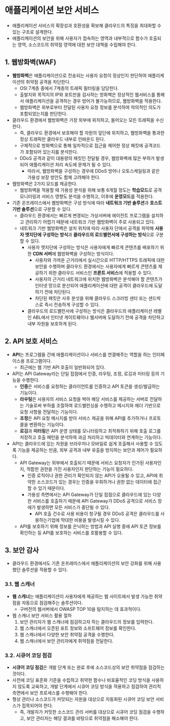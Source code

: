 # 애플리케이션 보안 서비스
- 애플리케이션 서비스의 확장성과 호환성을 확보해 클라우드의 특징을 최대화할 수 있는 구조로 설계한다.
- 애플리케이션의 보안을 위해 사용자가 접속하는 영역과 내부적으로 함수가 호출되는 영역, 소스코드의 취약점 영역에 대한 보안 대책을 수립해야 한다.

## 1. 웹방화벽(WAF)
- **웹방화벽**은 애플리케이션으로 전송되는 사용자 요청이 정상인지 판단하여 애플리케이션의 취약점 공격을 차단한다.
  - OSI 7계층 중에서 7계층의 트래픽 필터링을 담당한다.
  - 출발지와 목적지의 IP와 포트만을 검사하는 방화벽은 정상적인 웹서비스를 통해서 애플리케이션을 공격하는 경우 방어가 불가능하므로, 웹방화벽을 적용한다.
  - 웹방화벽은 외부로부터 전달된 사용자 요청 정보를 분석하여 악의적인 의도가 포함되었는지를 판단한다.
- 클라우드 환경에서 웹방화벽은 가장 외부에 위치하고, 들어오는 모든 트래픽을 수신한다.
  - 즉, 클라우드 환경에서 보호해야 할 자원의 앞단에 위치하고, 웹방화벽을 통과한 정상 트래픽만 클라우드 내부로 인바운드 된다.
  - 구체적으로 방화벽으로 통해 일차적으로 접근을 제어한 정상 패킷에 공격코드가 포함되어 있는지를 분석한다.
  - DDoS 공격과 같이 대용량의 패킷인 전달될 경우, 웹방화벽에 많은 부하가 발생되어 애플리케이션 처리 속도에 문제가 될 수 있다.
    - 따라서, 웹방화벽을 구성하는 경우에 DDoS 방어나 오토스케일링과 같은 가용성 보장 방안도 함께 고려해야 한다.
- 웹방화벽은 2가지 모드를 제공한다.
  - 웹방화벽을 적용할 때 가용성 분석을 위해 보통 6개월 정도는 **학습모드**로 공격 모니터링과 서비스 영향도 분석을 수행하고, 이후에 **운영모드**를 적용한다.
- 기존 온프레미스에서 웹방화벽은 구성 방식에 따라 **네트워크 기반 솔루션**과 **호스트 기반 솔루션**으로 구분할 수 있다.
  - 클라우드 환경에서는 뻐르게 변경되는 가상서버에 에이전트 프로그램을 설치하고 관리하기 어렵기 때문에 네트워크 기반 웹방화벽이 주로 사용되고 있다.
  - 네트워크 기반 웹방화벽은 설치 위치에 따라 사용자 단에서 공격을 파악해 **사용자 엣지단에 구성하는 방식**과 **클라우드의 로드밸런서에 구성하는 방식**으로 구분할 수 있다.
    - 사용자 엣지단에 구성하는 방식은 사용자에게 빠르게 콘텐츠를 배포하기 위한 **CDN 서버**에 웹방화벽을 구성하는 방식이다.
      - 사용자와 가까운 근거리에서 실시간으로 HTTP/HTTPS 트래픽에 대한 보안을 수행하며 클라우드 환경에서는 사용자에게 뻐르게 콘텐츠를 제공하기 위한 클라우드 서비스인 **프론트 서비스**에 적용할 수 있다.
      - 사용자의 근거리 네트워크에 위치한 웹방화벽은 분석해야 할 콘텐츠가 인터넷 망으로 분산되어 애플리케이션에 대한 공격이 클라우드에 도달하기 전에 차단된다.
      - 차단된 패킷은 사후 분섯을 위해 클라우드 스크러빙 센터 또는 샌드박스로 즉시 전송하게 구성할 수 있다.
    - 클라우드의 로드밸런서에 구성하는 방식은 클라우드의 애플리케이션 레벨인 ABL에서 인터넷 게이트웨이나 웹서버에 도달하기 전에 공격을 차단하고 내부 자원을 보호하게 된다.

## 2. API 보호 서비스
- **API**는 프로그렘들 간에 애플리케이션이나 서비스를 연결해주는 역할을 하는 인터페이스용 프로그램이다.
  - 최근에는 웹 기반 API 호출이 일반화되어 있다.
- API는 API Gateway라는 단일 접점에서 인증, 라우팅, 조정, 로깅과 미터링 등의 기능을 수행한다.
  - **인증**은 서비스를 요청하는 클라이언트를 인증하고 API 토큰을 생성/발급하는 기능이다.
  - **라우팅**은 사용자의 서비스 요청을 박아 해당 서비스를 제공하는 서버로 전달하는 기술로써 부하를 조절하여 로드밸런싱을 수행하고 메시지와 헤더 기반으로 요청 사항을 전달하는 기능이다.
  - **조정**은 API 요청 메시지를 받아 서비스 제공을 위해 API를 추가하거나 프로토콜을 변환하는 기능이다.
  - **로깅**과 **미터링**은 API 운영 상태를 모니터링하고 최적화하기 위해 호출 로그를 저장하고 호출 패턴을 분석하여 과금 처리하고 빅데이터와 연계하는 기능이다.
- API는 클라우드에 있는 자원을 브라우저나 모바일로 쉽게 호출해서 사용할 수 있도록 기능을 제공하는 만큼, 외부 공격과 내부 유출을 방지하는 보안과 제어가 필요하다.
  - API Gateway는 외부에서 호출되기 때문에 서비스 요청자가 인가된 사용자인지, 적합한 권한을 가진 사용자인지 판단하는 기능이 필요하다.
    - 인증 로직이나 권한 관리가 확인되지 않는 API가 오용될 수 있고, API에 취약한 소스코드가 있는 경우는 인증을 우회하거나 권한 없는 데이터에 접근할 수 있기 때문이다.
    - 가용성 측면에서는 API Gateway가 단일 접점으로 클라우드에 있는 다양한 서비스를 호출하기 때문에 API Gateway가 DDoS 공격으로 서비스 장애가 발생하면 모든 서비스가 중단될 수 있다.
      - API 호출 건수로 사용 비용이 청구될 경우 DDoS 공격은 클라우드를 사용하는기업에 막대한 비용을 발생시킬 수 있다.
  - API를 보호하기 위해 정보를 은닉하는 방법과 API 실행 중에 API 토큰 정보를 확인하는 등 API를 보호하는 서비스를 호활용할 수 있다.

## 3. 보안 감사
- 클라우드 환경에서도 기존 온프레미스에서 애플리케이션의 보안 강화를 위해 사용했던 솔루션을 적용할 수 있다.

### 3.1. 웹 스캐너
- **웹 스캐너**는 애플리케이션이 사용자에게 제공하는 웹 사이트에서 발생 가능한 취약점을 자동으로 점검해주는 솔루션이다.
  - 구버전의 웹서버에서 OWASP TOP 10을 탐지하는 데 효과적이다.
- 웹 스캐너 보안 서비스 활용 절차
    1. 보안 관리자가 웹 스캐너에 점검하고자 하는 클라우드의 정보를 입력한다.
    2. 웹 스캐너에서 오픈된 포트 정보와 소프트웨어 정보를 확인한다.
    3. 웹 스캐너에서 다양한 보안 취약점 공격을 수행한다.
    4. 웹 스캐너에서 보안 관리자에게 취약점을 전달한다.

### 3.2. 시큐어 코딩 점검
- **시큐어 코딩 점검**은 개발 단계 또는 완료 후에 소스코드상의 보안 취약점을 점검하는 것이다.
- 사전에 코딩 표준화 기준을 수립하고 취약한 함수나 비효율적인 코딩 방식을 사용하지 않도록 교육하고, 개발 단계에서 시큐어 코딩 방식을 적용하고 점검하여 관리적 측면에서 보안 프로세스를 수행해야 한다.
- 형상 관리나 소스코드가 커밋되는 자원을 대상으로 자동화된 시큐어 코딩 보안 서비스가 접목되어야 한다.
  - 즉, 개발자가 커밋한 소스코드 관리 서버를 대상으로 시큐어 코딩 점검을 수행하고, 보안 관리자는 해당 결과를 바탕으로 취약점을 해소해야 한다.